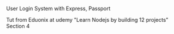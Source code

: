 User Login System with Express, Passport  

Tut from Eduonix at udemy "Learn Nodejs by building 12 projects"  
Section 4
